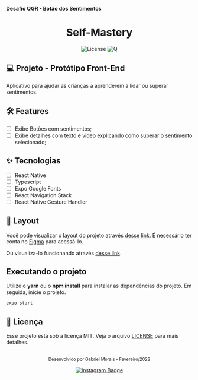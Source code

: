 **Desafio QGR - Botão dos Sentimentos**

<h1 align="center">
 Self-Mastery
</h1>

<p align="center">
  <img alt="License" src="https://img.shields.io/static/v1?label=license&message=MIT&color=f09552&labelColor=0A1033">

 <img src="https://img.shields.io/static/v1?label=QGR&message=00&color=f09552&labelColor=0A1033" alt="Q" />
</p>

## 💻 Projeto - Protótipo Front-End

Aplicativo para ajudar as crianças a aprenderem a lidar ou superar sentimentos.

## :hammer_and_wrench: Features

- [ ] Exibe Botões com sentimentos;
- [ ] Exibe detalhes com texto e video explicando como superar o sentimento selecionado;

## ✨ Tecnologias

- [ ] React Native
- [ ] Typescript
- [ ] Expo Google Fonts
- [ ] React Navigation Stack
- [ ] React Native Gesture Handler

## 🔖 Layout

Você pode visualizar o layout do projeto através [desse link](https://www.figma.com/file/tRhlRPnjM4VpLMtJtQcM8o/Sef-Mastery?node-id=176%3A23). É necessário ter conta no [Figma](http://figma.com/) para acessá-lo.

Ou visualiza-lo funcionando através [desse link](https://self-mastery.netlify.app/).

## Executando o projeto

Utilize o **yarn** ou o **npm install** para instalar as dependências do projeto.
Em seguida, inicie o projeto.

```cl
expo start
```

## 📄 Licença

Esse projeto está sob a licença MIT. Veja o arquivo [LICENSE](LICENSE.md) para mais detalhes.

<br />

<div align="center">
  <small>Desenvolvido por Gabriel Morais - Fevereiro/2022</small>

  [![Instagram Badge](https://img.shields.io/badge/-moraisgabriel11-19258E?style=flat-square&labelColor=19258E&logo=instagram&logoColor=white&link=https://www.instagram.com/moraisgabriel11/)](https://www.instagram.com/moraisgabriel11/)
</div>

